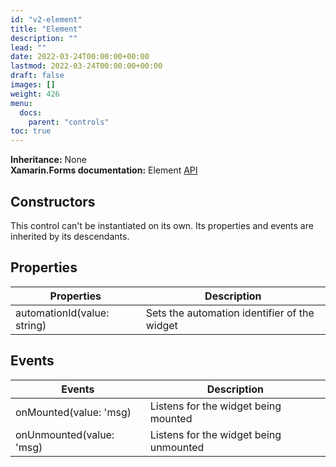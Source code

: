```yaml
---
id: "v2-element"
title: "Element"
description: ""
lead: ""
date: 2022-03-24T00:00:00+00:00
lastmod: 2022-03-24T00:00:00+00:00
draft: false
images: []
weight: 426
menu:
  docs:
    parent: "controls"
toc: true
---
```


**Inheritance:** None  
**Xamarin.Forms documentation:** Element [API](https://docs.microsoft.com/en-us/dotnet/api/xamarin.forms.element)

## Constructors

This control can't be instantiated on its own. Its properties and events are inherited by its descendants.

## Properties

| Properties | Description |
|--|--|
| automationId(value: string) | Sets the automation identifier of the widget |

## Events

| Events | Description |
|--|--|
| onMounted(value: 'msg) | Listens for the widget being mounted |
| onUnmounted(value: 'msg) | Listens for the widget being unmounted |
